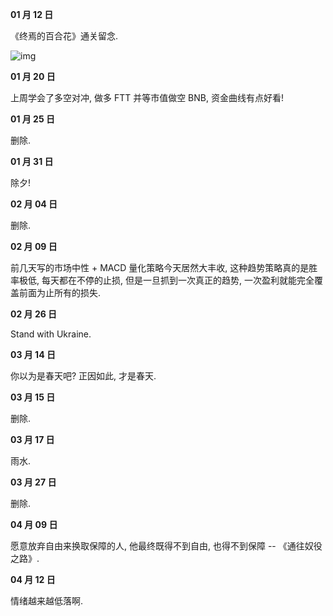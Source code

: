 **01 月 12 日**

《终焉的百合花》通关留念.

![img](/img/diary/2022/ender_lilies.png)

**01 月 20 日**

上周学会了多空对冲, 做多 FTT 并等市值做空 BNB, 资金曲线有点好看!

**01 月 25 日**

删除.

**01 月 31 日**

除夕!

**02 月 04 日**

删除.

**02 月 09 日**

前几天写的市场中性 + MACD 量化策略今天居然大丰收, 这种趋势策略真的是胜率极低, 每天都在不停的止损, 但是一旦抓到一次真正的趋势, 一次盈利就能完全覆盖前面为止所有的损失.

**02 月 26 日**

Stand with Ukraine.

**03 月 14 日**

你以为是春天吧? 正因如此, 才是春天.

**03 月 15 日**

删除.

**03 月 17 日**

雨水.

**03 月 27 日**

删除.

**04 月 09 日**

愿意放弃自由来换取保障的人, 他最终既得不到自由, 也得不到保障 -- 《通往奴役之路》.

**04 月 12 日**

情绪越来越低落啊.
